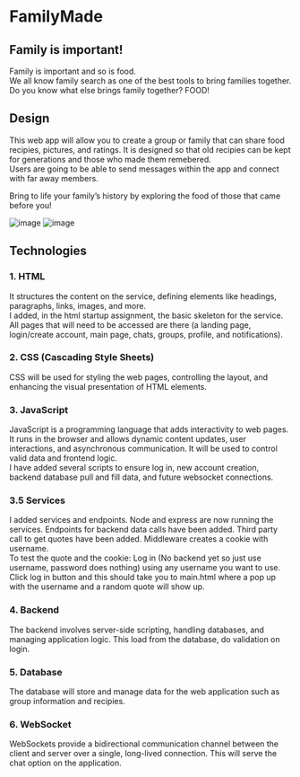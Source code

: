 # FamilyMade

## Family is important!
Family is important and so is food.<br>
We all know family search as one of the best tools to bring families together.<br>
Do you know what else brings family together? FOOD!<br>

## Design
This web app will allow you to create a group or family that can share food recipies, pictures, and ratings. It is designed so that old recipies can be kept for generations and those who made them remebered.<br>
Users are going to be able to send messages within the app and connect with far away members.


Bring to life your family’s history by exploring the food of those that came before you!

![image](https://github.com/jhgirald/cs260-startup/assets/63177251/34c130e1-85f3-4694-b46b-eeaf864d685f)
![image](https://github.com/jhgirald/cs260-startup/assets/63177251/bc81603a-7392-4d4f-b680-aad23b242731)


## Technologies
### 1. HTML
It structures the content on the service, defining elements like headings, paragraphs, links, images, and more.<br>
I added, in the html startup assignment, the basic skeleton for the service. All pages that will need to be accessed are there (a landing page, login/create account, main page, chats, groups, profile, and notifications).

### 2. CSS (Cascading Style Sheets)
CSS will be used for styling the web pages, controlling the layout, and enhancing the visual presentation of HTML elements.

### 3. JavaScript
JavaScript is a programming language that adds interactivity to web pages. It runs in the browser and allows dynamic content updates, user interactions, and asynchronous communication. It will be used to control valid data and frontend logic.<br>
I have added several scripts to ensure log in, new account creation, backend database pull and fill data, and future websocket connections.

### 3.5 Services
I added services and endpoints. Node and express are now running the services. Endpoints for backend data calls have been added. Third party call to get quotes have been added. Middleware creates a cookie with username.<br>
To test the quote and the cookie: Log in (No backend yet so just use username, password does nothing) using any username you want to use. Click log in button and this should take you to main.html where a pop up with the username and a random quote will show up.

### 4. Backend
The backend involves server-side scripting, handling databases, and managing application logic. This load from the database, do validation on login.

### 5. Database
The database will store and manage data for the web application such as group information and recipies.

### 6. WebSocket
WebSockets provide a bidirectional communication channel between the client and server over a single, long-lived connection. This will serve the chat option on the application.
